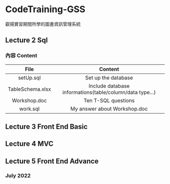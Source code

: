 # CodeTraining-GSS
叡揚實習期間所學的圖書資訊管理系統
## Lecture 2 Sql
### 內容 Content
|       File       |                         Content                          |
| :--------------: | :------------------------------------------------------: |
|    setUp.sql     |                   Set up the database                    |
| TableSchema.xlsx | Include database informations(table/column/data type...) |
|   Workshop.doc   |                   Ten T-SQL questions                    |
|     work.sql     |               My answer about Workshop.doc               |
## Lecture 3 Front End Basic
## Lecture 4 MVC
## Lecture 5 Front End Advance

### July 2022
